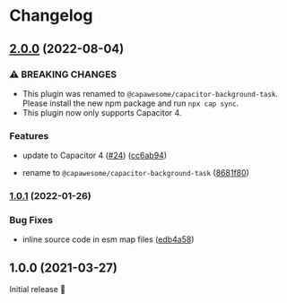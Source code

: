 # Changelog

## [2.0.0](https://github.com/capawesome-team/capacitor-background-task/compare/v1.0.1...v2.0.0) (2022-08-04)


### ⚠ BREAKING CHANGES

* This plugin was renamed to `@capawesome/capacitor-background-task`. Please install the new npm package and run `npx cap sync`.
* This plugin now only supports Capacitor 4.

### Features

* update to Capacitor 4 ([#24](https://github.com/capawesome-team/capacitor-background-task/issues/24)) ([cc6ab94](https://github.com/capawesome-team/capacitor-background-task/commit/cc6ab94bb8640711ff33a62786e3009de5d8ba25))


* rename to `@capawesome/capacitor-background-task` ([8681f80](https://github.com/capawesome-team/capacitor-background-task/commit/8681f806ad83b77f42470b8fe5c9d14a5ab50a45))

### [1.0.1](https://github.com/robingenz/capacitor-background-task/compare/v1.0.0...v1.0.1) (2022-01-26)


### Bug Fixes

* inline source code in esm map files ([edb4a58](https://github.com/robingenz/capacitor-background-task/commit/edb4a58e7495577f6a845eb5d3a763ca06b9d3b4))

## 1.0.0 (2021-03-27)

Initial release 🎉

